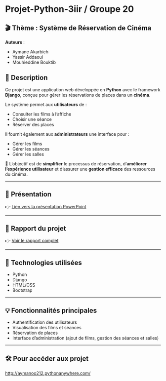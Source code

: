 # Projet-Python-3iir / Groupe 20

## 🎬 Thème : Système de Réservation de Cinéma

**Auteurs** :
- Aymane Akarbich  
- Yassir Addaoui  
- Mouhieddine Bouktib  

## 📝 Description
Ce projet est une application web développée en **Python** avec le framework **Django**, conçue pour gérer les réservations de places dans un **cinéma**.

Le système permet aux **utilisateurs** de :
- Consulter les films à l’affiche
- Choisir une séance
- Réserver des places

Il fournit également aux **administrateurs** une interface pour :
- Gérer les films
- Gérer les séances
- Gérer les salles

🎯 L’objectif est de **simplifier** le processus de réservation, d’**améliorer l’expérience utilisateur** et d’assurer une **gestion efficace** des ressources du cinéma.

---

## 📂 Présentation
👉 [Lien vers la présentation PowerPoint](./Presentation(Django).pptx)

---

## 📄 Rapport du projet

👉 [Voir le rapport complet](./ProjetPython.pdf)

---

## 🚀 Technologies utilisées
- Python
- Django
- HTML/CSS
- Bootstrap

---

## 💡 Fonctionnalités principales
- Authentification des utilisateurs
- Visualisation des films et séances
- Réservation de places
- Interface d’administration (ajout de films, gestion des séances et salles)

---

## 🛠️ Pour accéder aux projet
http://aymanoo212.pythonanywhere.com/
